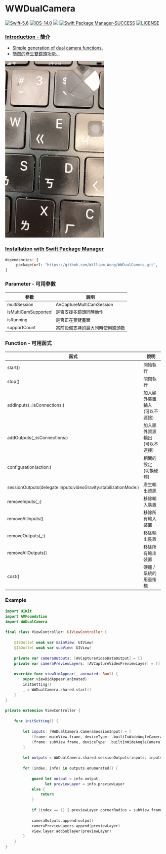 # WWDualCamera

[![Swift-5.6](https://img.shields.io/badge/Swift-5.6-orange.svg?style=flat)](https://developer.apple.com/swift/) [![iOS-14.0](https://img.shields.io/badge/iOS-14.0-pink.svg?style=flat)](https://developer.apple.com/swift/) ![](https://img.shields.io/github/v/tag/William-Weng/WWDualCamera) [![Swift Package Manager-SUCCESS](https://img.shields.io/badge/Swift_Package_Manager-SUCCESS-blue.svg?style=flat)](https://developer.apple.com/swift/) [![LICENSE](https://img.shields.io/badge/LICENSE-MIT-yellow.svg?style=flat)](https://developer.apple.com/swift/)

### [Introduction - 簡介](https://swiftpackageindex.com/William-Weng)
- [Simple generation of dual camera functions.](https://blog.csdn.net/u011686167/article/details/130795604)
- [簡單的產生雙鏡頭功能。](https://www.jianshu.com/p/95f2cd87ad83)

![WWZHConverter](./Example.gif)

### [Installation with Swift Package Manager](https://medium.com/彼得潘的-swift-ios-app-開發問題解答集/使用-spm-安裝第三方套件-xcode-11-新功能-2c4ffcf85b4b)
```bash
dependencies: [
    .package(url: "https://github.com/William-Weng/WWDualCamera.git", .upToNextMajor(from: "1.1.4"))
]
```

### Parameter - 可用參數
|參數|說明|
|-|-|
|multiSession|AVCaptureMultiCamSession|
|isMultiCamSupported|是否支援多鏡頭同時動作|
|isRunning|是否正在預覽畫面|
|supportCount|當前設備支持的最大同時使用鏡頭數|

### Function - 可用函式
|函式|說明|
|-|-|
|start()|開始執行|
|stop()|關閉執行|
|addInputs(_:isConnections:)|加入額外裝置輸入 (可以不連接)|
|addOutputs(_:isConnections:)|加入額外資源輸出 (可以不連接)|
|configuration(action:)|相關的設定 (切換硬體)|
|sessionOutputs(delegate:inputs:videoGravity:stabilizationMode:)|產生輸出資訊|
|removeInputs(_:)|移除輸入裝置|
|removeAllInputs()|移除所有輸入裝置|
|removeOutputs(_:)|移除輸出裝置|
|removeAllOutputs()|移除所有輸出裝置|
|cost()|硬體 / 系統的用量指標|

### Example
```swift
import UIKit
import AVFoundation
import WWDualCamera

final class ViewController: UIViewController {

    @IBOutlet weak var mainView: UIView!
    @IBOutlet weak var subView: UIView!
    
    private var cameraOutputs: [AVCaptureVideoDataOutput] = []
    private var cameraPreviewLayers: [AVCaptureVideoPreviewLayer] = []
    
    override func viewDidAppear(_ animated: Bool) {
        super.viewDidAppear(animated)
        initSetting()
        _ = WWDualCamera.shared.start()
    }
}

private extension ViewController {
    
    func initSetting() {
        
        let inputs: [WWDualCamera.CameraSessionInput] = [
            (frame: mainView.frame, deviceType: .builtInWideAngleCamera, position: .back),
            (frame: subView.frame, deviceType: .builtInWideAngleCamera, position: .front),
        ]
        
        let outputs = WWDualCamera.shared.sessionOutputs(inputs: inputs)
        
        for (index, info) in outputs.enumerated() {
            
            guard let output = info.output,
                  let previewLayer = info.previewLayer
            else {
                return
            }
            
            if (index == 1) { previewLayer.cornerRadius = subView.frame.width * 0.5 }
            
            cameraOutputs.append(output)
            cameraPreviewLayers.append(previewLayer)
            view.layer.addSublayer(previewLayer)
        }
    }
}
```

